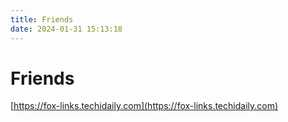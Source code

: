 ```yaml
---
title: Friends
date: 2024-01-31 15:13:18
---
```


# Friends

[https://fox-links.techidaily.com](https://fox-links.techidaily.com)
